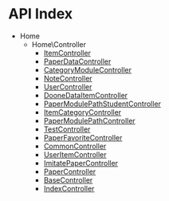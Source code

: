 API Index
=========

* Home
    * Home\Controller
        * [ItemController](Home-Controller-ItemController.md)
        * [PaperDataController](Home-Controller-PaperDataController.md)
        * [CategoryModuleController](Home-Controller-CategoryModuleController.md)
        * [NoteController](Home-Controller-NoteController.md)
        * [UserController](Home-Controller-UserController.md)
        * [DooneDataItemController](Home-Controller-DooneDataItemController.md)
        * [PaperModulePathStudentController](Home-Controller-PaperModulePathStudentController.md)
        * [ItemCategoryController](Home-Controller-ItemCategoryController.md)
        * [PaperModulePathController](Home-Controller-PaperModulePathController.md)
        * [TestController](Home-Controller-TestController.md)
        * [PaperFavoriteController](Home-Controller-PaperFavoriteController.md)
        * [CommonController](Home-Controller-CommonController.md)
        * [UserItemController](Home-Controller-UserItemController.md)
        * [ImitatePaperController](Home-Controller-ImitatePaperController.md)
        * [PaperController](Home-Controller-PaperController.md)
        * [BaseController](Home-Controller-BaseController.md)
        * [IndexController](Home-Controller-IndexController.md)

